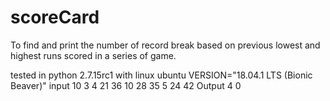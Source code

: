 # scoreCard
To find and print the number of record break based on previous lowest and highest runs scored in a series of game.

tested in python 2.7.15rc1 with linux ubuntu VERSION="18.04.1 LTS (Bionic Beaver)"
input 
10
3 4 21 36 10 28 35 5 24 42
 Output 
4 0
